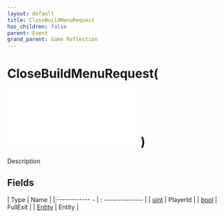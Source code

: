 ```yaml
---
layout: default
title: CloseBuildMenuRequest
has_children: false
parent: Event
grand_parent: Game Reflection
---
```

# CloseBuildMenuRequest( ![ EntityEventBase ](game-reflection/events/entity_event_base.md) )
Description 

## Fields
| Type | Name |
|:------------ - | : -------------- |
| [uint](game-reflection/components/uint.md) | PlayerId |
| [bool](game-reflection/components/bool.md) | FullExit |
| [Entity](game-reflection/classes/entity.md) | Entity |
